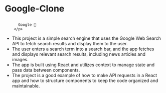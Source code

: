 # Google-Clone  <p className="text-2xl bg-blue-500 font-bold text-white py-1 px-2 rounded dark:bg-gray-50 dark:text-gray-900">
          Google 🔎
        </p>
- This project is a simple search engine that uses the Google Web Search API to fetch search results and display them to the user. 
- The user enters a search term into a search bar, and the app fetches and displays relevant search results, including news articles and images. 
- The app is built using React and utilizes context to manage state and pass data between components. 
- The project is a good example of how to make API requests in a React app and how to structure components to keep the code organized and maintainable.
